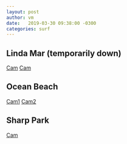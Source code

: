 ```yaml
---
layout: post
author: vm 
date:   2019-03-30 09:38:00 -0300
categories: surf 
---
```


<script type="text/javascript">
    window.onload = function() {
      var a = document.getElementById("linda");
      a.onclick = function() {
        console.log("test!");
        cameraCurrentTimeReset=3000000000000001;
      }
    }
    window.onload = function() {
      var a = document.getElementById("ob");
      a.onclick = function() {
        cameraCurrentTimeReset=3000000000000001;
      }
    }

</script>

## Linda Mar (temporarily down)
<a id="linda" href="http://e.cdn-surfline.com/syndication/embed/v1/player.html?id=5015">Cam</a>
<a id="linda" href="http://e.cdn-surfline.com/syndication/embed/v1/player.html?id=5013">Cam</a>


## Ocean Beach
<a id="ob" href="http://e.cdn-surfline.com/syndication/embed/v1/player.html?id=4127">Cam1</a>
<a id="ob" href="http://e.cdn-surfline.com/syndication/embed/v1/player.html?id=4128">Cam2</a>


## Sharp Park
<a id="sharppark" href="http://e.cdn-surfline.com/syndication/embed/v1/player.html?id=5017">Cam</a>

<!--<form action="http://e.cdn-surfline.com/syndication/embed/v1/player.html?id=5013" method="post">
  <div>
    <label for="to">ad cycle</label>
    <input name="cameraCurrentTimeReset" id="cameraCurrentTimeReset" value="3000000000000001">
  </div>
  <div>
    <button>Cam</button>
  </div>
</form>-->


